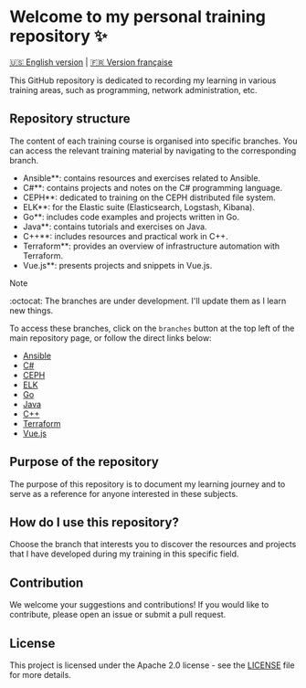 # Welcome to my personal training repository ✨

[ :us: English version](README.md) | [ :fr: Version française](README.fr.md) 


This GitHub repository is dedicated to recording my learning in various training areas, such as programming, network administration, etc.

## Repository structure

The content of each training course is organised into specific branches. You can access the relevant training material by navigating to the corresponding branch.

- Ansible**: contains resources and exercises related to Ansible.
- C#**: contains projects and notes on the C# programming language.
- CEPH**: dedicated to training on the CEPH distributed file system.
- ELK**: for the Elastic suite (Elasticsearch, Logstash, Kibana).
- Go**: includes code examples and projects written in Go.
- Java**: contains tutorials and exercises on Java.
- C++**: includes resources and practical work in C++.
- Terraform**: provides an overview of infrastructure automation with Terraform.
- Vue.js**: presents projects and snippets in Vue.js.

> [!NOTE]
> :octocat: The branches are under development. I'll update them as I learn new things.

To access these branches, click on the `branches` button at the top left of the main repository page, or follow the direct links below:

- [Ansible](https://github.com/Foufou-exe/personal-training/tree/Ansible)
- [C#](https://github.com/Foufou-exe/personal-training/tree/C#)
- [CEPH](https://github.com/Foufou-exe/personal-training/tree/CEPH)
- [ELK](https://github.com/Foufou-exe/personal-training/tree/ELK)
- [Go](https://github.com/Foufou-exe/personal-training/tree/Go)
- [Java](https://github.com/Foufou-exe/personal-training/tree/Java)
- [C++](https://github.com/Foufou-exe/personal-training/tree/C++)
- [Terraform](https://github.com/Foufou-exe/personal-training/tree/terraform)
- [Vue.js](https://github.com/Foufou-exe/personal-training/tree/vuejs3)

## Purpose of the repository

The purpose of this repository is to document my learning journey and to serve as a reference for anyone interested in these subjects.

## How do I use this repository?

Choose the branch that interests you to discover the resources and projects that I have developed during my training in this specific field.

## Contribution

We welcome your suggestions and contributions! If you would like to contribute, please open an issue or submit a pull request.

## License

This project is licensed under the Apache 2.0 license - see the [LICENSE](LICENSE) file for more details.

